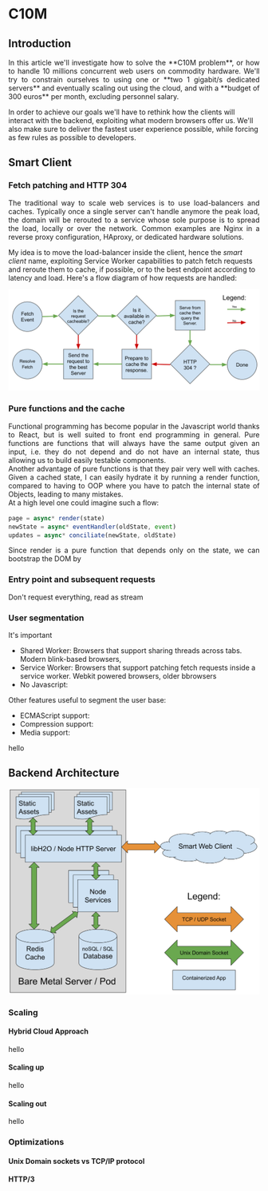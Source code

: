 # C10M
## Introduction
<p align="justify">
In this article we'll investigate how to solve the **C10M problem**, or how to handle 10 millions concurrent web users on commodity hardware. We'll try to constrain ourselves to using one or **two 1 gigabit/s dedicated servers** and eventually scaling out using the cloud, and with a **budget of 300 euros** per month, excluding personnel salary.

In order to achieve our goals we'll have to rethink how the clients will interact with the backend, exploiting what modern browsers offer us. We'll also make sure to deliver the fastest user experience possible, while forcing as few rules as possible to developers.
</p>

## Smart Client
### Fetch patching and HTTP 304
<p align="justify">
The traditional way to scale web services is to use load-balancers and caches. Typically once a single server can't handle anymore the peak load, the domain will be rerouted to a service whose sole purpose is to spread the load, locally or over the network. Common examples are Nginx in a reverse proxy configuration, HAproxy, or dedicated hardware solutions.  

My idea is to move the load-balancer inside the client, hence the *smart client* name, exploiting Service Worker capabilities to patch fetch requests and reroute them to cache, if possible, or to the best endpoint according to latency and load. Here's a flow diagram of how requests are handled:  
 
![Flow diagram of a fetch event](https://raw.githubusercontent.com/alberto-esposito/C10M/master/assets/fetch_flow.svg)
</p> 

### Pure functions and the cache
<p align="justify">
Functional programming has become popular in the Javascript world thanks to React, but is well suited to front end programming in general. Pure functions are functions that will always have the same output given an input, i.e. they do not depend and do not have an internal state, thus allowing us to build easily testable components.  <br> 
Another advantage of pure functions is that they pair very well with caches. Given a cached state, I can easily hydrate it by running a render function, compared to having to OOP where you have to patch the internal state of Objects, leading to many mistakes. <br>
At a high level one could imagine such a flow: 
</p>

```js
page = async* render(state)
newState = async* eventHandler(oldState, event)
updates = async* conciliate(newState, oldState)
```
<p align="justify">
Since render is a pure function that depends only on the state, we can bootstrap the DOM by 
</p>

### Entry point and subsequent requests

Don't request everything, read as stream

### User segmentation

It's important 

 - Shared Worker:  Browsers that support sharing threads across tabs. Modern blink-based browsers, 
 - Service Worker: Browsers that support patching fetch requests inside a service worker.  Webkit powered browsers, older bbrowsers 
 - No Javascript:
 
 Other features useful to segment the user base:
 
 - ECMAScript support:
 - Compression support:
 - Media support:

hello

## Backend Architecture
![Server Layout](https://raw.githubusercontent.com/alberto-esposito/C10M/master/assets/server.svg)
### Scaling
#### Hybrid Cloud Approach
hello
#### Scaling up
hello
#### Scaling out
hello
### Optimizations
#### Unix Domain sockets vs TCP/IP protocol
#### HTTP/3
<!--stackedit_data:
eyJoaXN0b3J5IjpbMTQ5MTg3NTM5MywxNDYxMTk4MzIyLDEzMT
A5OTUxMzgsNTk0MDM5OTI0LDE0OTg5MjE2OTAsLTg0MDc5NTI4
NywxNjIwNzExNDc1LC0xMTg3NDExNjAxLC0zMzk4MzUzMjUsLT
IxMTA5NzAyMSw5MTcwOTgxMjMsLTYxMjEyNTk1LC0yMTE4NTYz
NjE4LC0xMjg1OTA2MDEwLC02MzgyMTY5MjUsLTIwMjMxMzUyMi
wtMTA3NDY1ODM1OSwtNDMwNzEwMDA2LDU5NjkyNDM2XX0=
-->